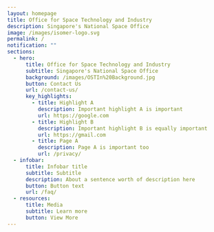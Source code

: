 ```yaml
---
layout: homepage
title: Office for Space Technology and Industry
description: Singapore's National Space Office
image: /images/isomer-logo.svg
permalink: /
notification: ""
sections:
  - hero:
      title: Office for Space Technology and Industry
      subtitle: Singapore's National Space Office
      background: /images/OSTIn%20Background.jpg
      button: Contact Us
      url: /contact-us/
      key_highlights:
        - title: Highlight A
          description: Important highlight A is important
          url: https://google.com
        - title: Highlight B
          description: Important highlight B is equally important
          url: https://gmail.com
        - title: Page A
          description: Page A is important too
          url: /privacy/
  - infobar:
      title: Infobar title
      subtitle: Subtitle
      description: About a sentence worth of description here
      button: Button text
      url: /faq/
  - resources:
      title: Media
      subtitle: Learn more
      button: View More
---
```

